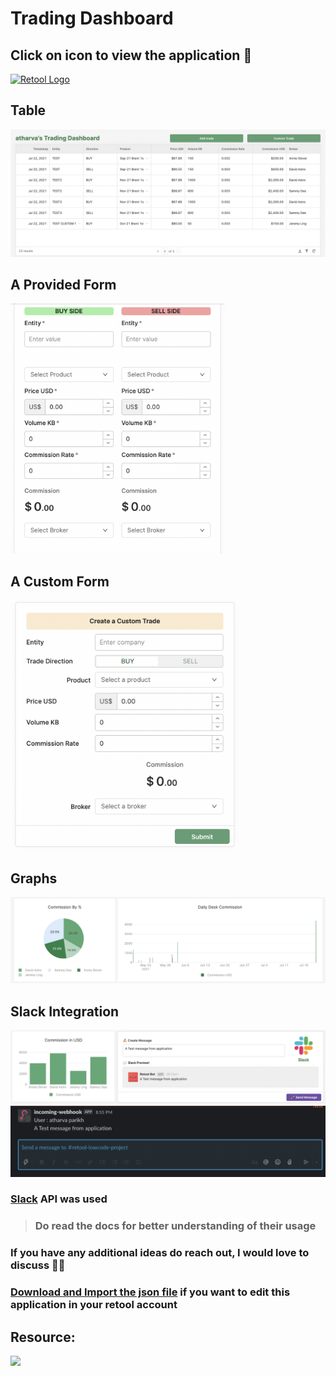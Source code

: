 # Trading Dashboard

## Click on icon to view the application 👀
[<img src="https://latkasaashackers.com/assets/img/comp-logos/retool.png" alt="Retool Logo" width="200"/>](https://atharvaparikh07.retool.com/embedded/public/d80a42d1-1e40-46b8-a1c9-70a02be42a6d)<br>

## Table
<img src="https://github.com/AtharvaParikh/LowCode-NoCode-Projects/blob/main/Trading-Dashboard/images/Table.png"/>

## A Provided Form
<img src="https://github.com/AtharvaParikh/LowCode-NoCode-Projects/blob/main/Trading-Dashboard/images/form1.png" height="400"/>

## A Custom Form
<img src="https://github.com/AtharvaParikh/LowCode-NoCode-Projects/blob/main/Trading-Dashboard/images/customForm.png" height="400"/>

## Graphs
<img src="https://github.com/AtharvaParikh/LowCode-NoCode-Projects/blob/main/Trading-Dashboard/images/graph1.png"/>

## Slack Integration
<img src="https://github.com/AtharvaParikh/LowCode-NoCode-Projects/blob/main/Trading-Dashboard/images/slack.png"/>
<img src="https://github.com/AtharvaParikh/LowCode-NoCode-Projects/blob/main/Trading-Dashboard/images/slack2.png"/>

### [Slack](https://api.slack.com/) API was used
> ### Do read the docs for better understanding of their usage

### If you have any additional ideas do reach out, I would love to discuss 🙌🏻
### [Download and Import the json file](https://github.com/AtharvaParikh/LowCode-NoCode-Projects/blob/main/Trading-Dashboard/TradingDashboard.json) if you want to edit this application in your retool account

## Resource:
[<img src="https://upload.wikimedia.org/wikipedia/commons/3/39/FreeCodeCamp_logo.png" width="200"/>](https://www.youtube.com/watch?v=skq7E2xS1Bo)
